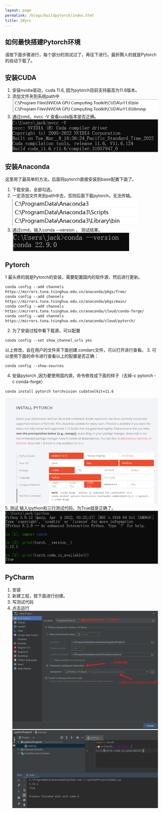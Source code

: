 ```yaml
---
layout: page
permalink: /blogs/buildpytorch/index.html
title: 20yrs
---
```


## 如何最快搭建Pytorch环境
请按下面步骤进行，每个部分的测试过了，再往下进行。最折腾人的就是Pytorch的自动下载了。
## 安装CUDA
1. 安装nvidia驱动，cuda 11.6, 因为pytorch目前支持最高为11.6版本。
2. 添加文件夹到系统path中
![img](./buildpytorch.assets/v2-abbe186accff41b5740b8d0acd2eb314_1440w.png)
3. 通过cmd，nvcc -V 查看cuda版本是否正确。
![img](./buildpytorch.assets/v2-88966d91d04994f54cf51ffd18e6f20e_1440w.png)
## 安装Anaconda
这里用了最简单的方法，后面将pytorch直接安装到base配置下面了。
1. 下载安装，全部勾选。
2. 一定添加文件夹到path中去，否则后面下载pytorch，无法传输。
![img](./buildpytorch.assets/v2-6ac23d22e06c257965408c4fe5367ec9_1440w.png)
3. 通过cmd，输入conda --version ， 测试结果。
![img](./buildpytorch.assets/v2-41e2ac4cdd764adad9cebdb69c547ce1_1440w.png)
## Pytorch
1 最头疼的就是Pytorch的安装，需要配置国内的软件源，然后进行更新。
```
conda config --add channels https://mirrors.tuna.tsinghua.edu.cn/anaconda/pkgs/free/
conda config --add channels https://mirrors.tuna.tsinghua.edu.cn/anaconda/pkgs/main/
conda config --add channels https://mirrors.tuna.tsinghua.edu.cn/anaconda/cloud/conda-forge/
conda config --add channels https://mirrors.tuna.tsinghua.edu.cn/anaconda/cloud/pytorch/
```
2. 为了安装过程中看下载源，可以配置
```
conda config --set show_channel_urls yes
```
以上修改，会在用户的文件夹下面创建.condarc文件，可以打开进行查看。
3. 可以使用下面的命令进行查看以上的配置是否正确：
```
conda config --show-sources
```
4. 安装pytorch ,因为要使用国内源，命令修改成下面的样子（去掉-c pytorch -c conda-forge）
```
conda install pytorch torchvision cudatoolkit=11.6
```
![img](./buildpytorch.assets/v2-bf96ce8cc512be1bf25bcdd6fd2d7faa_1440w.png)
5. 测试
输入ipython和三行测试代码，为True就是正确了。
![img](./buildpytorch.assets/v2-f56f7f0207899a50394eb59b15f6c66f_1440w.png)
## PyCharm
1. 安装
2. 新建工程，按下面进行创建。
3. 写测试代码
4. 点击运行
![img](./buildpytorch.assets/v2-fcbae351247e9dd0531ce789de837643_1440w.png)
![img](./buildpytorch.assets/v2-30961d7d8264f8e48159a2d3632169ad_1440w.png)